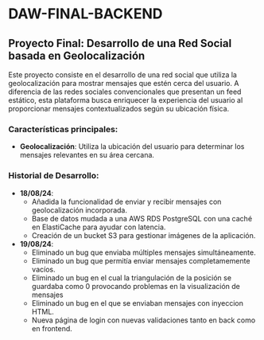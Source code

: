 # DAW-FINAL-BACKEND

## Proyecto Final: Desarrollo de una Red Social basada en Geolocalización

Este proyecto consiste en el desarrollo de una red social que utiliza la geolocalización para mostrar mensajes que estén cerca del usuario. A diferencia de las redes sociales convencionales que presentan un feed estático, esta plataforma busca enriquecer la experiencia del usuario al proporcionar mensajes contextualizados según su ubicación física.

### Características principales:

- **Geolocalización**: Utiliza la ubicación del usuario para determinar los mensajes relevantes en su área cercana.

### Historial de Desarrollo:

- **18/08/24**:
  - Añadida la funcionalidad de enviar y recibir mensajes con geolocalización incorporada.
  - Base de datos mudada a una AWS RDS PostgreSQL con una caché en ElastiCache para ayudar con latencia.
  - Creación de un bucket S3 para gestionar imágenes de la aplicación.
- **19/08/24**:
  - Eliminado un bug que enviaba múltiples mensajes simultáneamente.
  - Eliminado un bug que permitía enviar mensajes completamemente vacíos.
  - Eliminado un bug en el cual la triangulación de la posición se guardaba como 0 provocando problemas en la visualización de mensajes
  - Eliminado un bug en el que se enviaban mensajes con inyeccion HTML. 
  - Nueva página de login con nuevas validaciones tanto en back como en frontend. 

